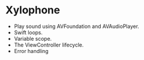 

# Xylophone


* Play sound using AVFoundation and AVAudioPlayer.
* Swift loops.
* Variable scope.
* The ViewController lifecycle.
* Error handling


